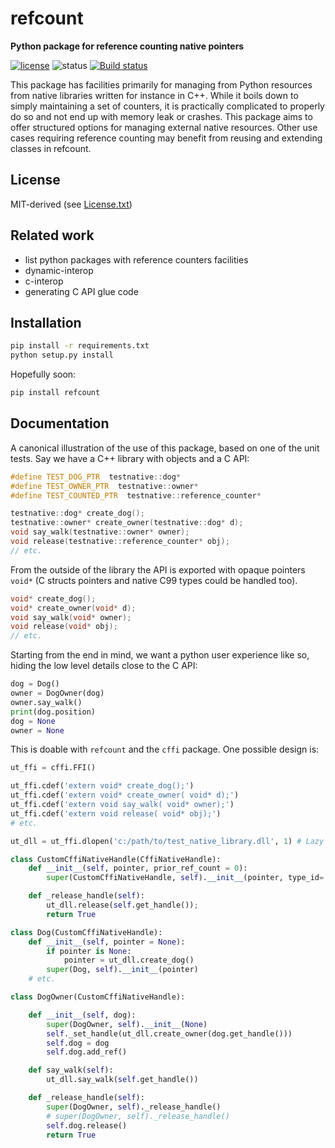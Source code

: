# refcount

**Python package for reference counting native pointers**

<!-- [![build](https://img.shields.io/travis/jmp75/pyrefcount.svg?branch=master)](https://travis-ci.org/jmp75/pyrefcount) -->

[![license](http://img.shields.io/badge/license-MIT-blue.svg)](https://github.com/jmp75/pyrefcount/blob/devel/LICENSE.txt)
![status](https://img.shields.io/badge/status-alpha-blue.svg)
[![Build status](https://ci.appveyor.com/api/projects/status/vmwq7xarxxj8s564/branch/master?svg=true)](https://ci.appveyor.com/project/jmp75/pyrefcount/branch/master)

<!-- Not sure I will go for coveralls: had issues with pyela:
[![coverage](https://coveralls.io/repos/github/jmp75/pyrefcount/badge.svg?branch=master)](https://coveralls.io/github/jmp75/pyrefcount?branch=master) -->

<!-- [![Docker Build](https://img.shields.io/docker/build/kinverarity/refcount.svg)](https://hub.docker.com/r/kinverarity/refcount/)
[![Build status](https://ci.appveyor.com/api/projects/status/csr7bg8urkbtbq4n?svg=true)](https://ci.appveyor.com/project/kinverarity1/refcount)
[![Python versions](https://img.shields.io/pypi/pyversions/refcount.svg)](https://www.python.org/downloads/) -->
<!-- [![Version](http://img.shields.io/pypi/v/refcount.svg)](https://pypi.python.org/pypi/refcount/) -->

<!-- .. image:: https://img.shields.io/codacy/ad9af103cba14d33abd5b327727ff644.svg 
    :target: https://www.codacy.com/app/matt/striplog/dashboard
    :alt: Codacy code review -->
This package has facilities primarily for managing from Python resources from native libraries written for instance in C++. While it boils down to simply maintaining a set of counters, it is practically complicated to properly do so and not end up with memory leak or crashes. This package aims to offer structured options for managing external native resources. Other use cases requiring reference counting may benefit from reusing and extending classes in refcount.

## License

MIT-derived (see [License.txt](./LICENSE.txt))

## Related work

* list python packages with reference counters facilities
* dynamic-interop
* c-interop
* generating C API glue code

## Installation

```sh
pip install -r requirements.txt
python setup.py install
```

Hopefully soon:

```sh
pip install refcount
```

## Documentation

A canonical illustration of the use of this package, based on one of the unit tests. Say we have a C++ library with objects and a C API:

```C++
#define TEST_DOG_PTR  testnative::dog*
#define TEST_OWNER_PTR  testnative::owner*
#define TEST_COUNTED_PTR  testnative::reference_counter*

testnative::dog* create_dog();
testnative::owner* create_owner(testnative::dog* d);
void say_walk(testnative::owner* owner);
void release(testnative::reference_counter* obj);
// etc.
```

From the outside of the library the API is exported with opaque pointers `void*` (C structs pointers and native C99 types could be handled too).

```C++
void* create_dog();
void* create_owner(void* d);
void say_walk(void* owner);
void release(void* obj);
// etc.
```

Starting from the end in mind, we want a python user experience like so, hiding the low level details close to the C API:

```py
dog = Dog()
owner = DogOwner(dog)
owner.say_walk()
print(dog.position)
dog = None
owner = None
```

This is doable with `refcount` and the `cffi` package. One possible design is:

```py
ut_ffi = cffi.FFI()

ut_ffi.cdef('extern void* create_dog();')
ut_ffi.cdef('extern void* create_owner( void* d);')
ut_ffi.cdef('extern void say_walk( void* owner);')
ut_ffi.cdef('extern void release( void* obj);')
# etc.

ut_dll = ut_ffi.dlopen('c:/path/to/test_native_library.dll', 1) # Lazy loading

class CustomCffiNativeHandle(CffiNativeHandle):
    def __init__(self, pointer, prior_ref_count = 0):
        super(CustomCffiNativeHandle, self).__init__(pointer, type_id='', prior_ref_count = prior_ref_count)

    def _release_handle(self):
        ut_dll.release(self.get_handle());
        return True

class Dog(CustomCffiNativeHandle):
    def __init__(self, pointer = None):
        if pointer is None:
            pointer = ut_dll.create_dog()
        super(Dog, self).__init__(pointer)
    # etc.

class DogOwner(CustomCffiNativeHandle):

    def __init__(self, dog):
        super(DogOwner, self).__init__(None)
        self._set_handle(ut_dll.create_owner(dog.get_handle()))
        self.dog = dog
        self.dog.add_ref()

    def say_walk(self):
        ut_dll.say_walk(self.get_handle())

    def _release_handle(self):
        super(DogOwner, self)._release_handle()
        # super(DogOwner, self)._release_handle()
        self.dog.release()
        return True
```

<!-- See here for the [complete refcount package documentation](https://refcount.readthedocs.io/en/latest/). -->